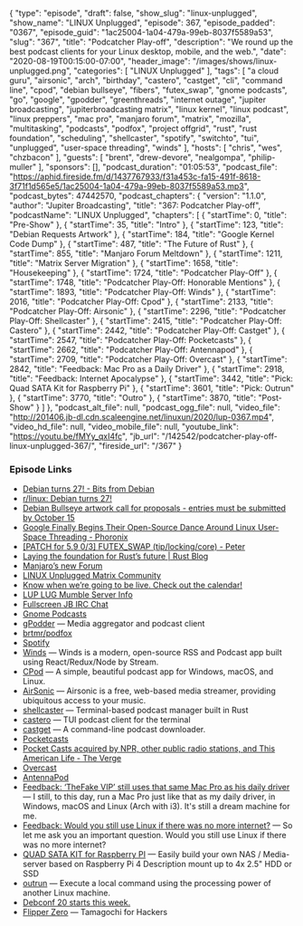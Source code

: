 {
  "type": "episode",
  "draft": false,
  "show_slug": "linux-unplugged",
  "show_name": "LINUX Unplugged",
  "episode": 367,
  "episode_padded": "0367",
  "episode_guid": "1ac25004-1a04-479a-99eb-8037f5589a53",
  "slug": "367",
  "title": "Podcatcher Play-off",
  "description": "We round up the best podcast clients for your Linux desktop, mobile, and the web.",
  "date": "2020-08-19T00:15:00-07:00",
  "header_image": "/images/shows/linux-unplugged.png",
  "categories": [
    "LINUX Unplugged"
  ],
  "tags": [
    "a cloud guru",
    "airsonic",
    "arch",
    "birthday",
    "castero",
    "castget",
    "cli",
    "command line",
    "cpod",
    "debian bullseye",
    "fibers",
    "futex_swap",
    "gnome podcasts",
    "go",
    "google",
    "gpodder",
    "greenthreads",
    "internet outage",
    "jupiter broadcasting",
    "jupiterbroadcasting matrix",
    "linux kernel",
    "linux podcast",
    "linux preppers",
    "mac pro",
    "manjaro forum",
    "matrix",
    "mozilla",
    "multitasking",
    "podcasts",
    "podfox",
    "project offgrid",
    "rust",
    "rust foundation",
    "scheduling",
    "shellcaster",
    "spotify",
    "switchto",
    "tui",
    "unplugged",
    "user-space threading",
    "winds"
  ],
  "hosts": [
    "chris",
    "wes",
    "chzbacon"
  ],
  "guests": [
    "brent",
    "drew-devore",
    "nealgompa",
    "philip-muller"
  ],
  "sponsors": [],
  "podcast_duration": "01:05:53",
  "podcast_file": "https://aphid.fireside.fm/d/1437767933/f31a453c-fa15-491f-8618-3f71f1d565e5/1ac25004-1a04-479a-99eb-8037f5589a53.mp3",
  "podcast_bytes": 47442570,
  "podcast_chapters": {
    "version": "1.1.0",
    "author": "Jupiter Broadcasting",
    "title": "367: Podcatcher Play-off",
    "podcastName": "LINUX Unplugged",
    "chapters": [
      {
        "startTime": 0,
        "title": "Pre-Show"
      },
      {
        "startTime": 35,
        "title": "Intro"
      },
      {
        "startTime": 123,
        "title": "Debian Requests Artwork"
      },
      {
        "startTime": 184,
        "title": "Google Kernel Code Dump"
      },
      {
        "startTime": 487,
        "title": "The Future of Rust"
      },
      {
        "startTime": 855,
        "title": "Manjaro Forum Meltdown"
      },
      {
        "startTime": 1211,
        "title": "Matrix Server Migration"
      },
      {
        "startTime": 1658,
        "title": "Housekeeping"
      },
      {
        "startTime": 1724,
        "title": "Podcatcher Play-Off"
      },
      {
        "startTime": 1748,
        "title": "Podcatcher Play-Off: Honorable Mentions"
      },
      {
        "startTime": 1893,
        "title": "Podcatcher Play-Off: Winds"
      },
      {
        "startTime": 2016,
        "title": "Podcatcher Play-Off: Cpod"
      },
      {
        "startTime": 2133,
        "title": "Podcatcher Play-Off: Airsonic"
      },
      {
        "startTime": 2296,
        "title": "Podcatcher Play-Off: Shellcaster"
      },
      {
        "startTime": 2415,
        "title": "Podcatcher Play-Off: Castero"
      },
      {
        "startTime": 2442,
        "title": "Podcatcher Play-Off: Castget"
      },
      {
        "startTime": 2547,
        "title": "Podcatcher Play-Off: Pocketcasts"
      },
      {
        "startTime": 2662,
        "title": "Podcatcher Play-Off: Antennapod"
      },
      {
        "startTime": 2709,
        "title": "Podcatcher Play-Off: Overcast"
      },
      {
        "startTime": 2842,
        "title": "Feedback: Mac Pro as a Daily Driver"
      },
      {
        "startTime": 2918,
        "title": "Feedback: Internet Apocalypse"
      },
      {
        "startTime": 3442,
        "title": "Pick: Quad SATA Kit for Raspberry Pi"
      },
      {
        "startTime": 3601,
        "title": "Pick: Outrun"
      },
      {
        "startTime": 3770,
        "title": "Outro"
      },
      {
        "startTime": 3870,
        "title": "Post-Show"
      }
    ]
  },
  "podcast_alt_file": null,
  "podcast_ogg_file": null,
  "video_file": "http://201406.jb-dl.cdn.scaleengine.net/linuxun/2020/lup-0367.mp4",
  "video_hd_file": null,
  "video_mobile_file": null,
  "youtube_link": "https://youtu.be/fMYy_qxI4fc",
  "jb_url": "/142542/podcatcher-play-off-linux-unplugged-367/",
  "fireside_url": "/367"
}


### Episode Links

  * [Debian turns 27! - Bits from Debian](https://bits.debian.org/2020/08/debian-turns-27.html "Debian turns 27! - Bits from Debian")
  * [r/linux: Debian turns 27! ](https://www.reddit.com/r/linux/comments/iauxna/debian_turns_27/ "r/linux: Debian turns 27! ")
  * [Debian Bullseye artwork call for proposals - entries must be submitted by October 15](https://wiki.debian.org/DebianDesktop/Artwork/Bullseye "Debian Bullseye artwork call for proposals - entries must be submitted by October 15")
  * [Google Finally Begins Their Open-Source Dance Around Linux User-Space Threading - Phoronix](https://www.phoronix.com/scan.php?page=news_item&px=Google-User-Thread-Futex-Swap "Google Finally Begins Their Open-Source Dance Around Linux User-Space Threading - Phoronix")
  * [[PATCH for 5.9 0/3] FUTEX_SWAP (tip/locking/core) - Peter](https://lore.kernel.org/lkml/20200722234538.166697-1-posk@posk.io/ "\[PATCH for 5.9 0/3\] FUTEX_SWAP \(tip/locking/core\) - Peter")
  * [Laying the foundation for Rust’s future | Rust Blog](https://blog.rust-lang.org/2020/08/18/laying-the-foundation-for-rusts-future.html "Laying the foundation for Rust’s future | Rust Blog")
  * [Manjaro’s new Forum](https://forum.manjaro.org/t/welcome-to-the-new-manjaro-forum/151 "Manjaro’s new Forum")
  * [LINUX Unplugged Matrix Community](https://matrix.to/#/+lup:jupiterbroadcasting.com "LINUX Unplugged Matrix Community")
  * [Know when we’re going to be live. Check out the calendar!](https://www.jupiterbroadcasting.com/release-calendar/ "Know when we’re going to be live. Check out the calendar!")
  * [LUP LUG Mumble Server Info](https://linuxunplugged.com/mumble "LUP LUG Mumble Server Info")
  * [Fullscreen JB IRC Chat](https://bit.ly/jupiterchat "Fullscreen JB IRC Chat")
  * [Gnome Podcasts](https://gitlab.gnome.org/World/podcasts#gnome-podcasts "Gnome Podcasts")
  * [gPodder](https://gpodder.github.io/ "gPodder") — Media aggregator and podcast client
  * [brtmr/podfox](https://github.com/brtmr/podfox "brtmr/podfox")
  * [Spotify](https://www.spotify.com/ "Spotify")
  * [Winds](https://getstream.io/winds/ "Winds") — Winds is a modern, open-source RSS and Podcast app built using React/Redux/Node by Stream. 
  * [CPod](https://github.com/z-------------/CPod "CPod") — A simple, beautiful podcast app for Windows, macOS, and Linux.
  * [AirSonic](https://airsonic.github.io/ "AirSonic") — Airsonic is a free, web-based media streamer, providing ubiquitous access to your music. 
  * [shellcaster](https://github.com/jeff-hughes/shellcaster "shellcaster") — Terminal-based podcast manager built in Rust
  * [castero](https://github.com/xgi/castero "castero") — TUI podcast client for the terminal
  * [castget](https://castget.johndal.com/ "castget") — A command-line podcast downloader.
  * [Pocketcasts](https://www.pocketcasts.com/ "Pocketcasts")
  * [Pocket Casts acquired by NPR, other public radio stations, and This American Life - The Verge](https://www.theverge.com/2018/5/3/17314866/pocket-casts-podcast-app-acquisition-npr-wnyc-wbez-this-american-life "Pocket Casts acquired by NPR, other public radio stations, and This American Life - The Verge")
  * [Overcast](https://overcast.fm/ "Overcast")
  * [AntennaPod](https://antennapod.org/ "AntennaPod")
  * [Feedback: ‘TheFake VIP’ still uses that same Mac Pro as his daily driver](https://slexy.org/view/s2hrO9azz8 "Feedback: ‘TheFake VIP’ still uses that same Mac Pro as his daily driver") — I still, to this day, run a Mac Pro just like that as my daily driver, in Windows, macOS and Linux (Arch with i3). It's still a dream machine for me.
  * [Feedback: Would you still use Linux if there was no more internet?](https://slexy.org/view/s2Cd10W01z "Feedback: Would you still use Linux if there was no more internet?") — So let me ask you an important question. Would you still use Linux if there was no more internet? 
  * [QUAD SATA KIT for Raspberry PI](https://shop.allnetchina.cn/collections/sata-hat/products/quad-sata-hat-case-for-raspberry-pi-4 "QUAD SATA KIT for Raspberry PI") — Easily build your own NAS / Media-server based on Raspberry Pi 4 Description mount up to 4x 2.5" HDD or SSD 
  * [outrun](https://github.com/Overv/outrun "outrun") — Execute a local command using the processing power of another Linux machine.
  * [Debconf 20 starts this week.](https://debconf20.debconf.org/ "Debconf 20 starts this week.")
  * [Flipper Zero](https://flipperzero.one/ "Flipper Zero") — Tamagochi for Hackers 


